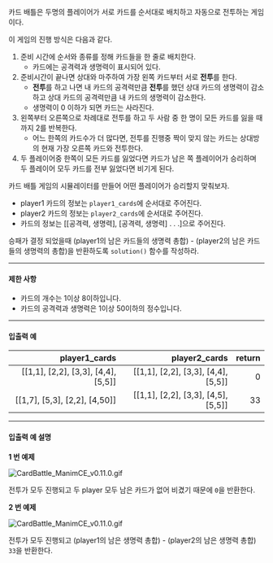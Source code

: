 
카드 배틀은 두명의 플레이어가 서로 카드를 순서대로 배치하고 자동으로 전투하는 게임이다. 

이 게임의 진행 방식은 다음과 같다.

1. 준비 시간에 순서와 종류를 정해 카드들을 한 줄로 배치한다.
    * 카드에는 공격력과 생명력이 표시되어 있다.
2. 준비시간이 끝나면 상대와 마주하여 가장 왼쪽 카드부터 서로 **전투**를 한다.
    * **전투**를 하고 나면 내 카드의 공격력만큼 **전투**를 했던 상대 카드의 생명력이 감소하고 상대 카드의 공격력만큼 내 카드의 생명력이 감소한다.
    * 생명력이 0 이하가 되면 카드는 사라진다.
3. 왼쪽부터 오른쪽으로 차례대로 전투를 하고 두 사람 중 한 명이 모든 카드를 잃을 때까지 2를 반복한다.
    * 어느 한쪽의 카드수가 더 많다면, 전투를 진행중 짝이 맞지 않는 카드는 상대방의 현재 가장 오른쪽 카드와 전투한다.
4. 두 플레이어중 한쪽이 모든 카드를 잃었다면 카드가 남은 쪽 플레이어가 승리하며 두 플레이어 모두 카드를 전부 잃었다면 비기게 된다.

카드 배틀 게임의 시뮬레이터를 만들어 어떤 플레이어가 승리할지 맞춰보자.


* player1 카드의 정보는 `player1_cards`에 순서대로 주어진다.
* player2 카드의 정보는 `player2_cards`에 순서대로 주어진다.
* 카드의 정보는 [[공격력, 생명력], [공격력, 생명력] . . .]으로 주어진다.

승패가 결정 되었을때 
(player1의 남은 카드들의 생명력 총합) - (player2의 남은 카드들의 생명력의 총합)을 반환하도록 `solution()` 함수를 작성하라.
___


#### 제한 사항

* 카드의 개수는 1이상 8이하입니다.
* 카드의 공격력과 생명력은 1이상 50이하의 정수입니다.


___

#### 입출력 예

|player1_cards|player2_cards|return|
|---:|---:|---:|
|[[1,1], [2,2], [3,3], [4,4], [5,5]]|[[1,1], [2,2], [3,3], [4,4], [5,5]]|0|
|[[1,7], [5,3], [2,2], [4,50]]|[[1,1], [2,2], [3,3], [4,5], [5,5]]|33|

___

#### 입출력 예 설명

**1 번 예제**

![CardBattle_ManimCE_v0.11.0.gif](https://grepp-programmers.s3.ap-northeast-2.amazonaws.com/files/production/df72c14a-3159-4763-a2ee-f8583b87ebe3/CardBattle_ManimCE_v0.11.0.gif)

전투가 모두 진행되고 두 player 모두 남은 카드가 없어 비겼기 때문에 `0`을 반환한다.


**2 번 예제**

![CardBattle_ManimCE_v0.11.0.gif](https://grepp-programmers.s3.ap-northeast-2.amazonaws.com/files/production/01270a42-8598-4fda-b201-df8e2b087c53/CardBattle_ManimCE_v0.11.0.gif)

전투가 모두 진행되고 (player1의 남은 생명력 총합) - (player2의 남은 생명력 총합) `33`을 반환한다.


